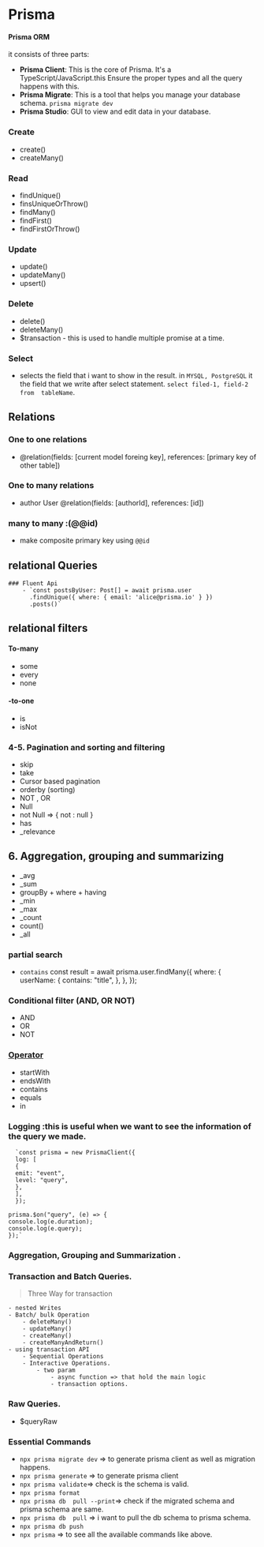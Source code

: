 # Prisma

#### Prisma ORM

it consists of three parts:

- **Prisma Client**: This is the core of Prisma. It's a TypeScript/JavaScript.this Ensure the proper types and all the query happens with this.
- **Prisma Migrate**: This is a tool that helps you manage your database schema. `prisma migrate dev`
- **Prisma Studio**: GUI to view and edit data in your database.

### Create

- create()
- createMany()

### Read

- findUnique()
- finsUniqueOrThrow()
- findMany()
- findFirst()
- findFirstOrThrow()

### Update

- update()
- updateMany()
- upsert()

### Delete

- delete()
- deleteMany()
- $transaction - this is used to handle multiple promise at a time.

### Select

- selects the field that i want to show in the result. in `MYSQL, PostgreSQL` it the field that we write after select statement. `select filed-1, field-2  from  tableName`.

## Relations

### One to one relations

- @relation(fields: [current model foreing key], references: [primary key of other table])

### One to many relations

- author User @relation(fields: [authorId], references: [id])

### many to many :(@@id)

- make composite primary key using `@@id`

## relational Queries

    ### Fluent Api
        - `const postsByUser: Post[] = await prisma.user
          .findUnique({ where: { email: 'alice@prisma.io' } })
          .posts()`

## relational filters

#### To-many

- some
- every
- none

#### -to-one

- is
- isNot

### 4-5. Pagination and sorting and filtering

- skip
- take
- Cursor based pagination
- orderby (sorting)
- NOT , OR
- Null
- not Null => { not : null }
- has
- \_relevance

## 6. Aggregation, grouping and summarizing

- \_avg
- \_sum
- groupBy + where + having
- \_min
- \_max
- \_count
- count()
- \_all

### partial search

- `contains`
  const result = await prisma.user.findMany({
  where: {
  userName: {
  contains: "title",
  },
  },
  });

### Conditional filter (AND, OR NOT)

- AND
- OR
- NOT

### [Operator](https://www.prisma.io/docs/orm/reference/prisma-client-reference#filter-conditions-and-operators)

- startWith
- endsWith
- contains
- equals
- in

### Logging :this is useful when we want to see the information of the query we made.

      `const prisma = new PrismaClient({
      log: [
      {
      emit: "event",
      level: "query",
      },
      ],
      });

    prisma.$on("query", (e) => {
    console.log(e.duration);
    console.log(e.query);
    });`

### Aggregation, Grouping and Summarization .

### Transaction and Batch Queries.

> Three Way for transaction

    - nested Writes
    - Batch/ bulk Operation
        - deleteMany()
        - updateMany()
        - createMany()
        - createManyAndReturn()
    - using transaction API
        - Sequential Operations
        - Interactive Operations.
            - two param
                - async function => that hold the main logic
                - transaction options.

### Raw Queries.

- $queryRaw

### Essential Commands

- `npx prisma migrate dev` => to generate prisma client as well as migration happens.
- `npx prisma generate` => to generate prisma client
- `npx prisma validate`=> check is the schema is valid.
- `npx prisma format`
- `npx prisma db  pull --print`=> check if the migrated schema and prisma schema are same.
- `npx prisma db  pull` => i want to pull the db schema to prisma schema.
- `npx prisma db push`
- `npx prisma` => to see all the available commands like above.
